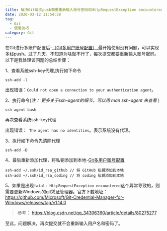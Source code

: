 ```yaml
---
title: 解决Git每次push都要重新输入账号密码和HttpRequestException encountered的问题
date: 2020-03-12 11:54:58
tag:
  - Git
  - 使用技巧
category: Git
---
```


在Git进行多账户配置后-[（Git多用户账号配置）](https://ycyin.eu.org/Git/git-multi-user-account-configuration---configure-SSH-key.html),最开始使用没有问题，可以实现多线push。过了几天，不知道为啥就不行了，每次提交都要重新输入账号密码。以下是我处理该问题的总结步骤：

 1、查看系统ssh-key代理,执行如下命令 <!--more-->

```shell
ssh-add -l
```

出现错误：` Could not open a connection to your authentication agent `。

2、执行命令(*注： 更多关于ssh-agent的细节，可以用 man ssh-agent 来查看* )

```shell
ssh-agent bash
```

再次查看系统ssh-key代理

出现错误：` The agent has no identities`。表示系统没有代理。

3、执行如下命令先清除代理

```shell
ssh-add -D
```

4、最后重新添加代理，将私钥添加到本地-[Git多用户账号配置](https://ycyin.eu.org/Git/git-multi-user-account-configuration---configure-SSH-key.html) 

```shell
ssh-add ~/.ssh/id_rsa_github // 将 GitHub 私钥添加到本地
ssh-add ~/.ssh/id_rsa_coding // 将 coding 私钥添加到本地
```

5、如果是出现`fatal: HttpRequestException encountered`这个异常导致的，则需要更新Windows的git凭证管理器。官方下载地址： https://github.com/Microsoft/Git-Credential-Manager-for-Windows/releases/tag/v1.14.0 

> 参考： https://blog.csdn.net/qq_34306360/article/details/80275277 



至此，问题解决，再次提交就不会重新输入用户名和密码了。

